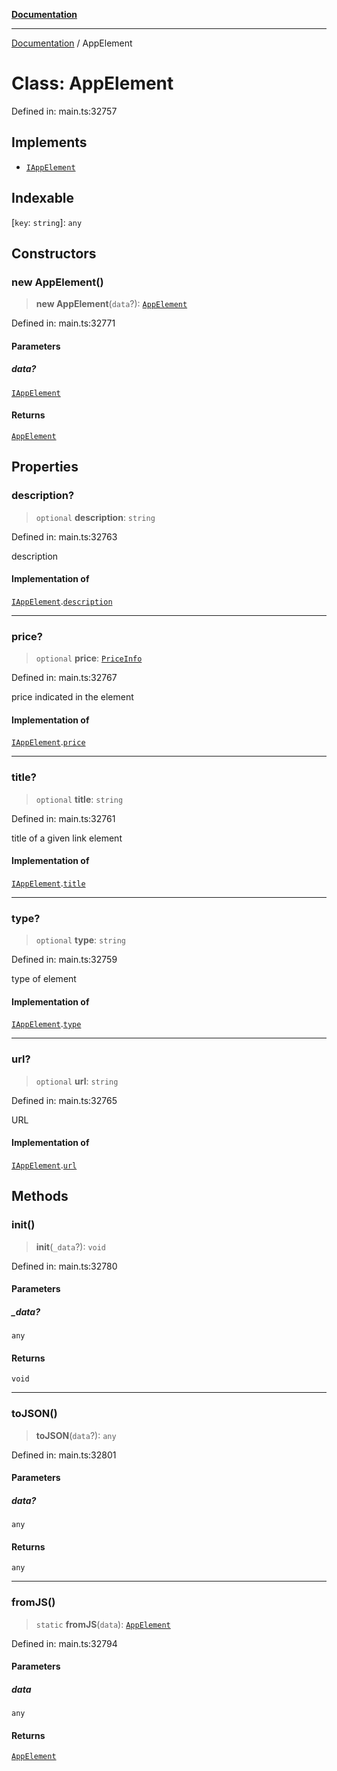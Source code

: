 [**Documentation**](../README.md)

***

[Documentation](../README.md) / AppElement

# Class: AppElement

Defined in: main.ts:32757

## Implements

- [`IAppElement`](../interfaces/IAppElement.md)

## Indexable

\[`key`: `string`\]: `any`

## Constructors

### new AppElement()

> **new AppElement**(`data`?): [`AppElement`](AppElement.md)

Defined in: main.ts:32771

#### Parameters

##### data?

[`IAppElement`](../interfaces/IAppElement.md)

#### Returns

[`AppElement`](AppElement.md)

## Properties

### description?

> `optional` **description**: `string`

Defined in: main.ts:32763

description

#### Implementation of

[`IAppElement`](../interfaces/IAppElement.md).[`description`](../interfaces/IAppElement.md#description)

***

### price?

> `optional` **price**: [`PriceInfo`](PriceInfo.md)

Defined in: main.ts:32767

price indicated in the element

#### Implementation of

[`IAppElement`](../interfaces/IAppElement.md).[`price`](../interfaces/IAppElement.md#price)

***

### title?

> `optional` **title**: `string`

Defined in: main.ts:32761

title of a given link element

#### Implementation of

[`IAppElement`](../interfaces/IAppElement.md).[`title`](../interfaces/IAppElement.md#title)

***

### type?

> `optional` **type**: `string`

Defined in: main.ts:32759

type of element

#### Implementation of

[`IAppElement`](../interfaces/IAppElement.md).[`type`](../interfaces/IAppElement.md#type)

***

### url?

> `optional` **url**: `string`

Defined in: main.ts:32765

URL

#### Implementation of

[`IAppElement`](../interfaces/IAppElement.md).[`url`](../interfaces/IAppElement.md#url)

## Methods

### init()

> **init**(`_data`?): `void`

Defined in: main.ts:32780

#### Parameters

##### \_data?

`any`

#### Returns

`void`

***

### toJSON()

> **toJSON**(`data`?): `any`

Defined in: main.ts:32801

#### Parameters

##### data?

`any`

#### Returns

`any`

***

### fromJS()

> `static` **fromJS**(`data`): [`AppElement`](AppElement.md)

Defined in: main.ts:32794

#### Parameters

##### data

`any`

#### Returns

[`AppElement`](AppElement.md)
